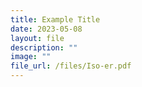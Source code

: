 ```yaml
---
title: Example Title
date: 2023-05-08
layout: file
description: ""
image: ""
file_url: /files/Iso-er.pdf
---
```

